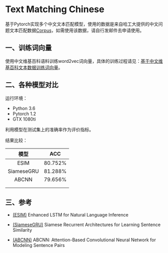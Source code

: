 # Text Matching Chinese
基于Pytorch实现多个中文文本匹配模型，使用的数据是来自哈工大提供的中文问题文本匹配数据[Corpus](http://icrc.hitsz.edu.cn/info/1037/1146.htm)，如需使用该数据，请自行发邮件去申请使用。

## 一、训练词向量

使用中文维基百科语料训练word2vec词向量，具体的训练过程请见：[基于中文维基百科文本数据训练词向量](https://github.com/ChiYeungLaw/WordEmbedding-WikiChinese)。

## 二、各种模型对比

运行环境：

- Python 3.6
- Pytorch 1.2
- GTX 1080ti

利用模型在测试集上的准确率作为评价指标。

结果比较：

|    模型    |   ACC   |
| :--------: | :-----: |
|    ESIM    | 80.752% |
| SiameseGRU | 81.288% |
|   ABCNN    | 79.656% |
|            |         |
|            |         |

## 三、参考

- [(ESIM)](https://arxiv.org/abs/1609.06038) Enhanced LSTM for Natural Language Inference
- [(SiameseGRU)](https://aaai.org/ocs/index.php/AAAI/AAAI16/paper/view/12195/12023) Siamese Recurrent Architectures for Learning Sentence Similarity

- [(ABCNN)](http://arxiv.org/abs/1512.05193) ABCNN: Attention-Based Convolutional Neural Network for Modeling Sentence Pairs